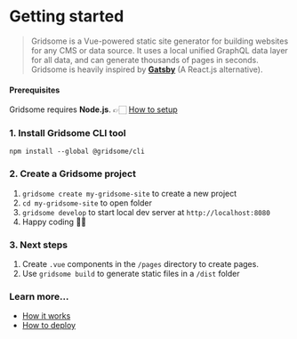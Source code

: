 # Getting started
> Gridsome is a Vue-powered static site generator for building websites for any CMS or data source. It uses a local unified GraphQL data layer for all data, and can generate thousands of pages in seconds. Gridsome is heavily inspired by **[Gatsby](https://gatsbyjs.org)** (A React.js alternative).

#### Prerequisites
Gridsome requires **Node.js**. 👉🏻 [How to setup](/docs/prerequisites)

### 1. Install Gridsome CLI tool

`npm install --global @gridsome/cli`

### 2. Create a Gridsome project

1. `gridsome create my-gridsome-site` to create a new project </li>
2. `cd my-gridsome-site` to open folder
3. `gridsome develop` to start local dev server at `http://localhost:8080`
4. Happy coding 🎉🙌

### 3. Next steps

1. Create `.vue` components in the `/pages` directory to create pages.
2. Use `gridsome build` to generate static files in a `/dist` folder

### Learn more...

- [How it works](/docs/how-it-works)
- [How to deploy](/docs/deployment)
